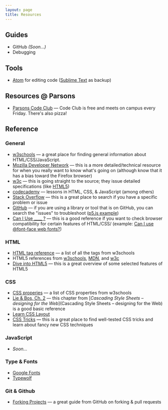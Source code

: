 ```yaml
---
layout: page
title: Resources
---
```


## Guides

 * GitHub _(Soon...)_
 * Debugging

## Tools

 * [Atom](http://atom.io) for editing code ([Sublime Text](http://www.sublimetext.com/) as backup)

## Resources @ Parsons

 * [Parsons Code Club](https://www.facebook.com/creativecodeclub) — Code Club is free and meets on campus every Friday. There's also pizza!

## Reference

### General

 * [w3schools](http://www.w3schools.com/) — a great place for finding general information about HTML/CSS/JavaScript.
 * [Mozilla Developer Network](https://developer.mozilla.org/en-US/) — this is a more detailed/technical resource for when you really want to know what's going on (although know that it has a bias toward the Firefox browser)
 * [w3c](http://www.w3.org/) — this is going straight to the source; they issue detailed specifications (like [HTML5](http://www.w3.org/TR/html5/))
 * [codecademy](http://www.codecademy.com/) — lessons in HTML, CSS, & JavaScript (among others)
 * [Stack Overflow](http://stackoverflow.com/) — this is a great place to search if you have a specific problem or issue
 * [GitHub](https://github.com/) — if you are using a library or tool that is on GitHub, you can search the "issues" to troubleshoot ([p5.js example](https://github.com/lmccart/p5.js/issues))
 * [Can I Use ____ ?](http://caniuse.com/) — this is a good reference if you want to check browser compatibility for certain features of HTML/CSS/ (example: [Can I use @font-face web fonts?](http://caniuse.com/#feat=fontface))


### HTML

 * [HTML tag reference](http://www.w3schools.com/tags/) — a list of all the tags from w3schools
 * HTML5 references from [w3schools](http://www.w3schools.com/html/html5_intro.asp), [MDN](https://developer.mozilla.org/en-US/docs/Web/Guide/HTML/HTML5), and [w3c](http://www.w3.org/TR/html5/)
 * [Dive into HTML5](http://diveintohtml5.info/) — this is a great overview of some selected features of HTML5

### CSS

 * [CSS properies](http://www.w3schools.com/cssref/) — a list of CSS properties from w3schools
 * [Lie & Bos, Ch. 2](http://www.w3.org/Style/LieBos2e/enter/) — this chapter from [_Cascading Style Sheets – designing for the Web_](Cascading Style Sheets – designing for the Web) is a good basic reference
 * [Learn CSS Layout](http://learnlayout.com/toc.html)
 * [CSS Tricks](http://css-tricks.com/) — this is a great place to find well-tested CSS tricks and learn about fancy new CSS techniques

### JavaScript

 * _Soon..._

### Type & Fonts
 * [Google Fonts](https://www.google.com/fonts)
 * [Typewolf](http://www.typewolf.com/open-source-web-fonts)

### Git & Github

 * [Forking Projects](https://guides.github.com/activities/forking/) — a great guide from GitHub on forking & pull requests
 <!-- * [Git for Beginners](http://readwrite.com/2013/09/30/understanding-github-a-journey-for-beginners-part-1) -->
 <!-- * [Git for designers](http://code.tutsplus.com/tutorials/git-for-designers--pre-54689) -->
 <!-- * [Git Cheat Sheet](https://training.github.com/kit/downloads/github-git-cheat-sheet.pdf) -->
